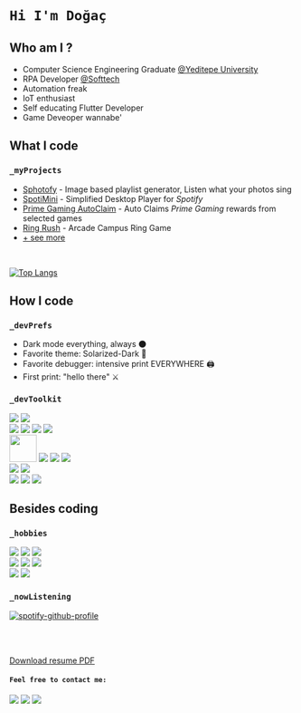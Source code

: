 # **```Hi I'm Doğaç```**

## **Who am I ?**

* Computer Science Engineering Graduate [@Yeditepe University](https://eng.yeditepe.edu.tr/en/computer-engineering-department)
* RPA Developer [@Softtech](https://softtech.com.tr/en/homepage/)
* Automation freak
* IoT enthusiast
* Self educating Flutter Developer
* Game Deveoper wannabe'

## **What I code**

### ```_myProjects```

* [Sphotofy](https://github.com/null-p01ntr/Sphotofy-Engine) - Image based playlist generator, Listen what your photos sing 
* [SpotiMini](https://github.com/null-p01ntr/SpotiMini-Player) - Simplified Desktop Player for _Spotify_
* [Prime Gaming AutoClaim](https://github.com/null-p01ntr/PrimeGaming-AutoClaim) - Auto Claims _Prime Gaming_ rewards from selected games
* [Ring Rush](https://github.com/null-p01ntr/Ring-Rush) - Arcade Campus Ring Game
* [+ see more](https://github.com/null-p01ntr?tab=repositories)

</br>

[![Top Langs](https://github-readme-stats.vercel.app/api/top-langs/?username=null-p01ntr&hide=Makefile,ShaderLab&exclude_repo=CanIGoOut,IntroSong_DiscordBot&theme=solarized-dark&layout=compact)](https://github.com/null-p01ntr)

## **How I code**

### ```_devPrefs```

* Dark mode everything, always 🌑
* Favorite theme: Solarized-Dark 🌆
* Favorite debugger: intensive print EVERYWHERE 🖨️
* First print: "hello there" ⚔️

### ```_devToolkit```

<p align="left">
	<img src="https://img.icons8.com/color/48/000000/github--v1.png"/>
	<img src="https://img.icons8.com/fluency/48/null/sourcetree.png"/>
	</br>
	<img src="https://img.icons8.com/color/48/000000/python--v1.png"/>
	<img src="https://img.icons8.com/color/48/000000/java-coffee-cup-logo--v1.png"/>
	<img src="https://img.icons8.com/color/48/000000/c-sharp-logo.png"/>
	<img src="https://img.icons8.com/color/48/000000/c-plus-plus-logo.png"/>
	</br>
	<img src="https://uipath.com/cdn-cgi/image/format=auto/https:////images.ctfassets.net/5965pury2lcm/6MFhCGfXVbY8jUOQaPJiTh/5eb6cb527c6eba6e80ec27a7ab11fef9/UiPath_Color.png" height= "48"/>
	<img src="https://img.icons8.com/color/48/000000/flutter.png"/>
  	<img src="https://img.icons8.com/nolan/48/flask.png"/>
	<img src="https://img.icons8.com/color/48/000000/unity.png"/>
	</br>
 	<img src="https://img.icons8.com/color/48/000000/arduino.png"/>
	<img src="https://img.icons8.com/color/48/null/raspberry-pi.png"/>
	</br>
	<img src="https://img.icons8.com/color/48/000000/windows-11.png"/>
	<img src="https://img.icons8.com/color/48/000000/mac-logo.png"/>
	<img src="https://img.icons8.com/color/48/null/linux--v1.png"/>
	<br/>
</p>

## **Besides coding**

### ```_hobbies```

<p align="left">
	<img src="https://img.icons8.com/color/48/000000/guitar-strings.png"/>
	<img src="https://img.icons8.com/color/48/000000/micro.png"/>
	<img src="https://img.icons8.com/color/48/000000/audio-wave--v1.png"/>
	</br>
	<img src="https://img.icons8.com/color/48/000000/old-time-camera.png"/>
	<img src="https://img.icons8.com/color/48/000000/edit-image.png"/>
	<img src="https://img.icons8.com/color/48/000000/video-editing.png"/>
	</br>
	<img src="https://img.icons8.com/color/48/000000/controller.png"/>
	<img src="https://img.icons8.com/color/48/000000/steam.png"/>
	</br>
</p>

### ```_nowListening```

[![spotify-github-profile](https://spotify-github-profile.vercel.app/api/view?uid=11180609169&cover_image=true&theme=novatorem&show_offline=false&background_color=121212&bar_color=53b14f&bar_color_cover=true)](https://spotify-github-profile.vercel.app/api/view?uid=11180609169&redirect=true)

</br>
</br>

[Download resume PDF](https://drive.google.com/open?id=1o7KM0L_OtVqql-wdxeQZ6w0Pt8GKE3j-&authuser=0&usp=drive_link)

#### ```Feel free to contact me:```

[<img src="https://img.icons8.com/color/48/000000/gmail-new.png"/>](mailto:dogac.seyhan@gmail.com)
[<img src="https://img.icons8.com/color/48/000000/linkedin.png"/>](https://linkedin.com/in/dogac-seyhan/)
[<img src="https://img.icons8.com/color/48/000000/twitter--v1.png">](https://twitter.com/null_p01nter)


